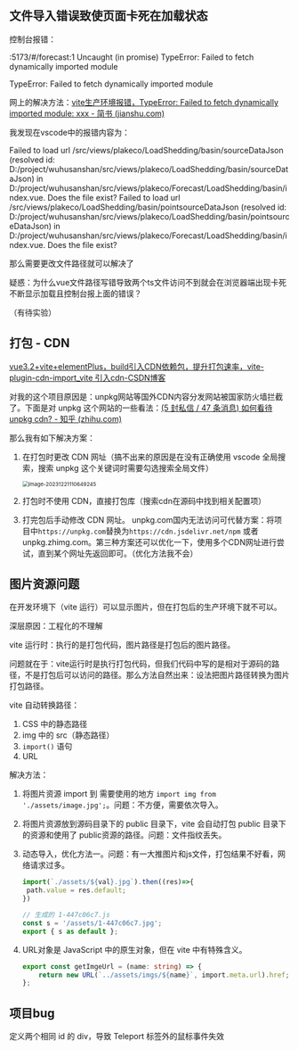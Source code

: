 ## 文件导入错误致使页面卡死在加载状态

控制台报错：

:5173/#/forecast:1 Uncaught (in promise) TypeError: Failed to fetch dynamically imported module

TypeError: Failed to fetch dynamically imported module

网上的解决方法：[vite生产环境报错，TypeError: Failed to fetch dynamically imported module: xxx - 简书 (jianshu.com)](https://www.jianshu.com/p/a0cd5adf5df9)

我发现在vscode中的报错内容为：

Failed to load url /src/views/plakeco/LoadShedding/basin/sourceDataJson (resolved id: D:/project/wuhusanshan/src/views/plakeco/LoadShedding/basin/sourceDataJson) in D:/project/wuhusanshan/src/views/plakeco/Forecast/LoadShedding/basin/index.vue. Does the file exist?
Failed to load url /src/views/plakeco/LoadShedding/basin/pointsourceDataJson (resolved id: D:/project/wuhusanshan/src/views/plakeco/LoadShedding/basin/pointsourceDataJson) in D:/project/wuhusanshan/src/views/plakeco/Forecast/LoadShedding/basin/index.vue. Does the file exist?

那么需要更改文件路径就可以解决了

疑惑：为什么vue文件路径写错导致两个ts文件访问不到就会在浏览器端出现卡死不断显示加载且控制台报上面的错误？

（有待实验）



## 打包 - CDN

[vue3.2+vite+elementPlus，build引入CDN依赖包，提升打包速率，vite-plugin-cdn-import_vite 引入cdn-CSDN博客](https://blog.csdn.net/qq_29132907/article/details/131455244)

对我的这个项目原因是：unpkg网站等国外CDN内容分发网站被国家防火墙拦截了。下面是对 unpkg 这个网站的一些看法：[(5 封私信 / 47 条消息) 如何看待 unpkg cdn? - 知乎 (zhihu.com)](https://www.zhihu.com/question/62938096/answer/2987755648)

那么我有如下解决方案：

1. 在打包时更改 CDN 网址（搞不出来的原因是在没有正确使用 vscode 全局搜索，搜索 unpkg 这个关键词时需要勾选搜索全局文件）

   <img src="C:\Users\123\AppData\Roaming\Typora\typora-user-images\image-20231221110649245.png" alt="image-20231221110649245" style="zoom: 67%;" />

2. 打包时不使用 CDN，直接打包库（搜索cdn在源码中找到相关配置项）

3. 打完包后手动修改 CDN 网址。 unpkg.com国内无法访问可代替方案：将项目中`https://unpkg.com`替换为`https://cdn.jsdelivr.net/npm` 或者 unpkg.zhimg.com。第三种方案还可以优化一下，使用多个CDN网址进行尝试，直到某个网址先返回即可。（优化方法我不会）



## 图片资源问题

在开发环境下（vite 运行）可以显示图片，但在打包后的生产环境下就不可以。

深层原因：工程化的不理解

vite 运行时：执行的是打包代码，图片路径是打包后的图片路径。

问题就在于：vite运行时是执行打包代码，但我们代码中写的是相对于源码的路径，不是打包后可以访问的路径。那么方法自然出来：设法把图片路径转换为图片打包路径。

vite 自动转换路径：

1. CSS 中的静态路径
2. img 中的 src（静态路径）
3. `import()` 语句
4. URL



解决方法：

1. 将图片资源 import 到 需要使用的地方 	`import img from './assets/image.jpg';`。问题：不方便，需要依次导入。

2. 将图片资源放到源码目录下的 public 目录下，vite 会自动打包 public 目录下的资源和使用了 public资源的路径。问题：文件指纹丢失。

3. 动态导入，优化方法一。问题：有一大推图片和js文件，打包结果不好看，网络请求过多。

   ```ts
   import(`./assets/${val}.jpg`).then((res)=>{
   	path.value = res.default;
   })
   
   // 生成的 1-447c06c7.js
   const s = '/assets/1-447c06c7.jpg';
   export { s as default };
   ```

4. URL对象是 JavaScript 中的原生对象，但在 vite 中有特殊含义。

   ```ts
   export const getImgeUrl = (name: string) => {
       return new URL(`../assets/imgs/${name}`, import.meta.url).href;
   };
   ```





## 项目bug

定义两个相同 id 的 div，导致 Teleport 标签外的鼠标事件失效
